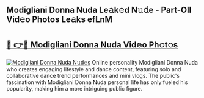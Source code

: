 ## Modigliani Donna Nuda Le𝚊k𝚎d N𝚞𝚍e - Part-Oll Vid𝚎o Photos Le𝚊ks efLnM

# <h2><a href="http://fbd3qbv.evod.top/?m=Modigliani+Donna+Nuda">🔗 👉🔴 Modigliani Donna Nuda Vid𝚎o Ph𝚘t𝚘s</a></h2>

[![Modigliani Donna Nuda N𝚞d𝚎s](https://i.imgur.com/8V9OHl7.gif)](http://fbd3qbv.evod.top/?m=Modigliani+Donna+Nuda)
Online personality Modigliani Donna Nuda who creates engaging lifestyle and dance content, featuring solo and collaborative dance trend performances and mini vlogs. The public's fascination with Modigliani Donna Nuda personal life has only fueled his popularity, making him a more intriguing public figure. 
